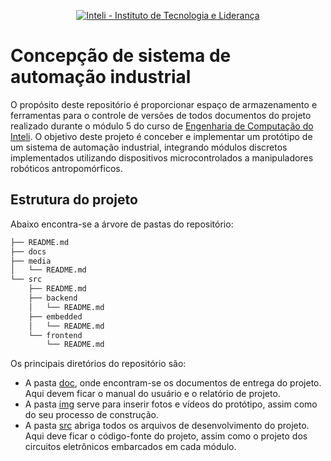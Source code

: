 <p align="center">
<a href= "https://www.inteli.edu.br/"><img src="https://www.inteli.edu.br/wp-content/uploads/2021/08/20172028/marca_1-2.png" alt="Inteli - Instituto de Tecnologia e Liderança" border="0"></a>
</p>

# Concepção de sistema de automação industrial
O propósito deste repositório é proporcionar espaço de armazenamento e ferramentas para o controle de versões de todos documentos do projeto realizado durante o módulo 5 do curso de [Engenharia de Computação do Inteli](https://www.inteli.edu.br/engenharia-da-computacao/). O objetivo deste projeto é conceber e implementar um protótipo de um sistema de automação industrial, integrando módulos discretos implementados utilizando dispositivos microcontrolados a manipuladores robóticos antropomórficos.

## Estrutura do projeto

Abaixo encontra-se a árvore de pastas do repositório:

``` bash
├── README.md
├── docs
├── media
│   └── README.md
└── src
    ├── README.md
    ├── backend
    │   └── README.md
    ├── embedded
    │   └── README.md
    └── frontend
        └── README.md
```

Os principais diretórios do repositório são: 
- A pasta [doc](./doc), onde encontram-se os documentos de entrega do projeto. Aqui devem ficar o manual do usuário e o relatório de projeto.
- A pasta [img](./img) serve para inserir fotos e vídeos do protótipo, assim como do seu processo de construção.
- A pasta [src](./src) abriga todos os arquivos de desenvolvimento do projeto. Aqui deve ficar o código-fonte do projeto, assim como o projeto dos circuitos eletrônicos embarcados em cada módulo.
